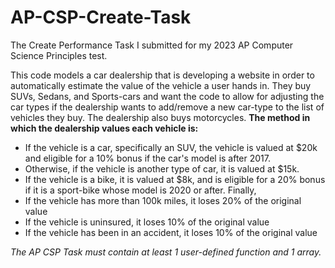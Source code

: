 # AP-CSP-Create-Task
The Create Performance Task I submitted for my 2023 AP Computer Science Principles test.

This code models a car dealership that is developing a website in order to automatically estimate the value of the vehicle a user hands in. They buy SUVs, Sedans, and Sports-cars and want the code to allow for adjusting the car types if the dealership wants to add/remove a new car-type to the list of vehicles they buy. The dealership also buys motorcycles.
**The method in which the dealership values each vehicle is:**
- If the vehicle is a car, specifically an SUV, the vehicle is valued at $20k and eligible for a 10% bonus if the car's model is after 2017.
- Otherwise, if the vehicle is another type of car, it is valued at $15k.
- If the vehicle is a bike, it is valued at $8k, and is eligible for a 20% bonus if it is a sport-bike whose model is 2020 or after.
Finally,
- If the vehicle has more than 100k miles, it loses 20% of the original value
- If the vehicle is uninsured, it loses 10% of the original value
- If the vehicle has been in an accident, it loses 10% of the original value

*The AP CSP Task must contain at least 1 user-defined function and 1 array.*
